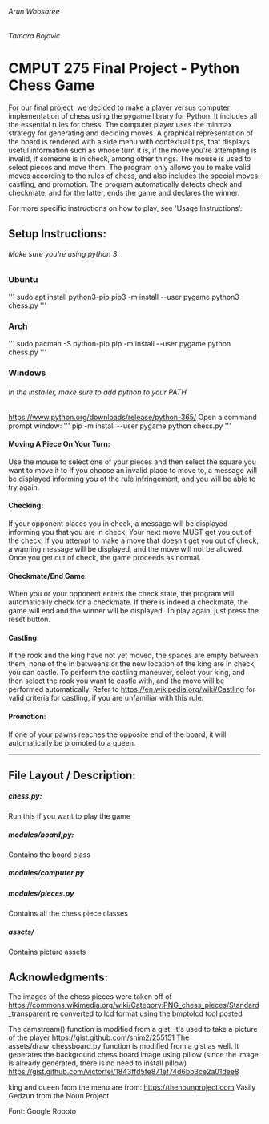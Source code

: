 ###### Arun Woosaree
###### Tamara Bojovic


# CMPUT 275 Final Project - Python Chess Game

For our final project, we decided to make a player versus computer implementation
of chess using the pygame library for Python. It includes all the essential rules
for chess. The computer player uses the minmax strategy
for generating and deciding moves. A graphical representation of the board is rendered
with a side menu with contextual tips, that displays useful information such as
whose turn it is, if the move you're attempting is invalid, if someone is in
check, among other things. The mouse is used to select pieces and move them.
The program only allows you to make valid moves according to the rules of chess,
and also includes the special moves: castling, and promotion.
The program automatically detects check and checkmate, and for the latter,
ends the game and declares the winner.

For more specific instructions on how to play, see 'Usage Instructions'.

## Setup Instructions:
###### Make sure you're using python 3

### Ubuntu
'''
sudo apt install python3-pip
pip3 -m install --user pygame
python3 chess.py
'''

### Arch
'''
sudo pacman -S python-pip
pip -m install --user pygame
python chess.py
'''

### Windows
###### In the installer, make sure to add python to your PATH
https://www.python.org/downloads/release/python-365/
Open a command prompt window:
'''
pip -m install --user pygame
python chess.py
'''



#### Moving A Piece On Your Turn:
Use the mouse to select one of your pieces and then select the square you want to move it to
If you choose an invalid place to move to, a message will be displayed informing
you of the rule infringement, and you will be able to try again.

#### Checking:
If your opponent places you in check, a message will be displayed informing you
that you are in check. Your next move MUST get you out of the check. If you attempt
to make a move that doesn't get you out of check, a warning message will be
displayed, and the move will not be allowed. Once you get out of check, the game
proceeds as normal.

#### Checkmate/End Game:
When you or your opponent enters the check state, the program will automatically
check for a checkmate. If there is indeed a checkmate, the game will end and the
winner will be displayed. To play again, just press the reset button.

#### Castling:
If the rook and the king have not yet moved, the spaces are empty between them,
none of the in betweens or the new location of the king are in check,
you can castle. To perform the castling maneuver, select your king, and then
select the rook you want to castle with, and the move will be performed automatically.
Refer to https://en.wikipedia.org/wiki/Castling
for valid criteria for castling, if you are unfamiliar with this rule.

#### Promotion:
If one of your pawns reaches the opposite end of the board, it will automatically
be promoted to a queen.

----

## File Layout / Description:

##### chess.py:
Run this if you want to play the game

##### modules/board,py:
Contains the board class

##### modules/computer.py


##### modules/pieces.py
Contains all the chess piece classes

##### assets/
Contains picture assets


## Acknowledgments:

The images of the chess pieces were taken off of
https://commons.wikimedia.org/wiki/Category:PNG_chess_pieces/Standard_transparent
re converted to lcd format using the bmptolcd tool posted

The camstream() function is modified from a gist. It's used to take a picture of the player https://gist.github.com/snim2/255151
The assets/draw_chessboard.py function is modified from a gist as well. It generates the background chess board image using pillow
(since the image is already generated, there is no need to install pillow) https://gist.github.com/victorfei/1843ffd5fe871ef74d6bb3ce2a01dee8

king and queen from the menu are from:
https://thenounproject.com
Vasily Gedzun from the Noun Project

Font: Google Roboto
